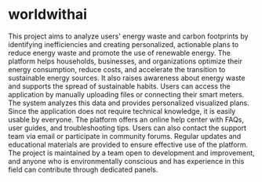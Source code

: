 # worldwithai
This project aims to analyze users' energy waste and carbon footprints by identifying inefficiencies and creating personalized, actionable plans to reduce energy waste and promote the use of renewable energy.
The platform helps households, businesses, and organizations optimize their energy consumption, reduce costs, and accelerate the transition to sustainable energy sources. It also raises awareness about energy waste and supports the spread of sustainable habits.
Users can access the application by manually uploading files or connecting their smart meters. The system analyzes this data and provides personalized visualized plans. Since the application does not require technical knowledge, it is easily usable by everyone.
The platform offers an online help center with FAQs, user guides, and troubleshooting tips. Users can also contact the support team via email or participate in community forums. Regular updates and educational materials are provided to ensure effective use of the platform.
The project is maintained by a team open to development and improvement, and anyone who is environmentally conscious and has experience in this field can contribute through dedicated panels.
